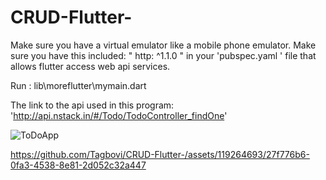 # CRUD-Flutter-
Make sure you have a virtual emulator like a mobile phone emulator.
Make sure you have this included:    " http: ^1.1.0 "    in your  'pubspec.yaml '  file that allows flutter access web api services.

Run : 
lib\moreflutter\mymain.dart

The link to the api used in this program:  'http://api.nstack.in/#/Todo/TodoController_findOne'


![ToDoApp](https://github.com/Tagbovi/CRUD-Flutter-/assets/119264693/e7358e64-4ce8-4e11-b2e8-79967d4bcd1a)


https://github.com/Tagbovi/CRUD-Flutter-/assets/119264693/27f776b6-0fa3-4538-8e81-2d052c32a447
